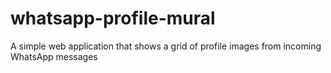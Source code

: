 # whatsapp-profile-mural
A simple web application that shows a grid of profile images from incoming WhatsApp messages
